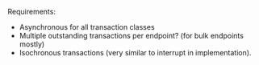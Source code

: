 Requirements:
- Asynchronous for all transaction classes
- Multiple outstanding transactions per endpoint? (for bulk endpoints mostly)
- Isochronous transactions (very similar to interrupt in implementation).



